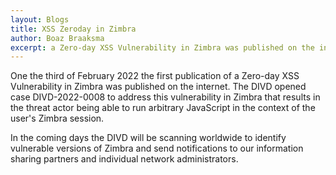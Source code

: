 ```yaml
---
layout: Blogs
title: XSS Zeroday in Zimbra
author: Boaz Braaksma
excerpt: a Zero-day XSS Vulnerability in Zimbra was published on the internet on the third of February 2022.
---
```


One the third of February 2022 the first publication of a Zero-day XSS Vulnerability in Zimbra was published on the internet. 
The DIVD opened case DIVD-2022-0008 to address this vulnerability in Zimbra that results in the threat actor being able to run arbitrary JavaScript in the context of the user's Zimbra session.

In the coming days the DIVD will be scanning worldwide to identify vulnerable versions of Zimbra and send notifications to our information sharing partners and individual network administrators.
